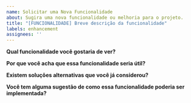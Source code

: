 ```yaml
---
name: Solicitar uma Nova Funcionalidade
about: Sugira uma nova funcionalidade ou melhoria para o projeto.
title: "[FUNCIONALIDADE] Breve descrição da funcionalidade"
labels: enhancement
assignees: ''
---
```


**Qual funcionalidade você gostaria de ver?**

**Por que você acha que essa funcionalidade seria útil?**

**Existem soluções alternativas que você já considerou?**

**Você tem alguma sugestão de como essa funcionalidade poderia ser implementada?**